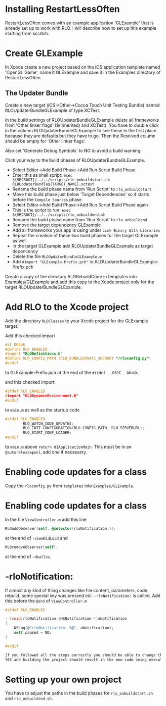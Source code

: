 # Installing RestartLessOften

RestartLessOften comes with an example application 'GLExample' that is already set up to work with RLO.
I will describe how to set up this example starting from scratch.

# Create GLExample

In Xcode create a new project based on the iOS application template named 'OpenGL Game', name it GLExample and save it in the Examples directory of RestartLessOften.

## The Updater Bundle

Create a new target (iOS->Other->Cocoa Touch Unit Testing Bundle) named RLOUpdaterBundleGLExample of type XCTest.

In the build settings of RLOUpdaterBundleGLExample delete all frameworks from 'Other linker flags' ($(inherited) and XCTest). You have to double click in the column RLOUpdaterBundleGLExample to see these in the first place because they are defaults but they have to go. Then the Resolved column should be empty for 'Other linker flags'.

Also set 'Generate Debug Symbols' to NO to avoid a build warning.

Click your way to the build phases of RLOUpdaterBundleGLExample.

*	Select Editor->Add Build Phase->Add Run Script Build Phase
*	Enter this as shell script: `exec ${SRCROOT}/../../scripts/rlo_onbuildstart.sh RLOUpdaterBundle${TARGET_NAME}.xctest`
*	Rename the build phase name from  'Run Script' to `rlo_onbuildstart`
*	Move this build phase just below 'Target Dependencies' so it starts before the `Compile Sources` phase
*	Select Editor->Add Build Phase->Add Run Script Build Phase again
*	This is the script to run: `exec ${SRCROOT}/../../scripts/rlo_onbuildend.sh`
*	Rename the build phase name from 'Run Script' to `rlo_onbuildend`
*	Remove the target dependency GLExample
*   Add all frameworks your app is using under `Link Binary With Libraries`
*	Repeat the creation of these two build phases for the target GLExample as well
*	In the target GLExample add RLOUpdaterBundleGLExample as target depencency
*	Delete the file `RLOUpdaterBundleGLExample.m`
*	Add `#import "GLExample-Prefix.pch"` to RLOUpdaterBundleGLExample-Prefix.pch 

Create a copy of the directory RLORebuildCode in templates into Examples/GLExample and add this copy to the Xcode project only for the target RLOUpdaterBundleGLExample.

# Add RLO to the Xcode project

Add the directory `RLOClasses` to your Xcode project for the GLExample target.

Add this checked import
```objective-c
#if DEBUG
#define RLO_ENABLED
#import "RLODefinitions.h"
#define RLO_CONFIG_PATH (RLO_BUNDLEUPDATE_SRCROOT "/rloconfig.py")
#endif
```
to GLExample-Prefix.pch at the end of the `#ifdef __OBJC__` block.


and this checked import:
```objective.c
#ifdef RLO_ENABLED
#import "RLODynamicEnvironment.h"
#endif
```
to `main.m` as well as the startup code
```objective.c
#ifdef RLO_ENABLED
        RLO_WATCH_CODE_UPDATES;
        RLO_INIT_CONFIGURATION(RLO_CONFIG_PATH, RLO_SERVERURL);
        RLO_START_CONF_LOADER;
#endif
```
to `main.m` above `return UIApplicationMain`.
This must be in an `@autoreleasepool`, add one if necessary.

# Enabling code updates for a class

Copy the `rloconfig.py` from `templates` into `Examples/GLExample`.

# Enabling code updates for a class

In the file `ViewController.m` add this line
```objective-c
RLOaddObserver(self, @selector(rloNotification:));
```
at the end of `-viewDidLoad` and
```objective-c
RLOremoveObserver(self);
```
at the end of `-dealloc`.

# -rloNotification:

If almost any kind of thing changes like file content, parameters, code rebuild, some special key was pressed etc. `-rloNotification:` is called.
Add this before the `@end` of `ViewController.m`
```objective-c
#ifdef RLO_ENABLED

- (void)rloNotification:(NSNotification *)aNotification
{
    NSLog(@"rloNotification: %@", aNotification);
    self.paused = NO;
}

#endif

If you followed all the steps correctly you should be able to change the log message or set `self.paused` to 
YES and building the project should result in the new code being executed.
```

# Setting up your own project

You have to adjust the paths in the build phases for `rlo_onbuildstart.sh` and `rlo_onbuildend.sh`.

